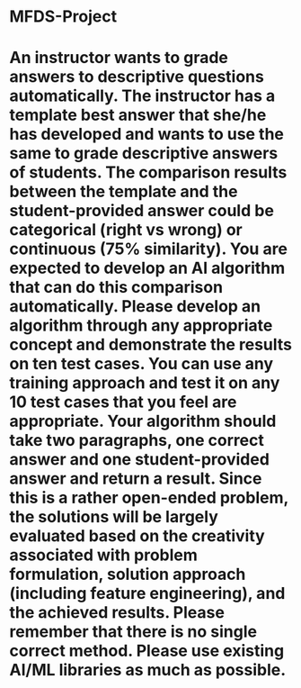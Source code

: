 # MFDS-Project
# An instructor wants to grade answers to descriptive questions automatically. The instructor has a template best answer that she/he has developed and wants to use the same to grade descriptive answers of students. The comparison results between the template and the student-provided answer could be categorical (right vs wrong) or continuous (75% similarity). You are expected to develop an AI algorithm that can do this comparison automatically. Please develop an algorithm through any appropriate concept and demonstrate the results on ten test cases. You can use any training approach and test it on any 10 test cases that you feel are appropriate. Your algorithm should take two paragraphs, one correct answer and one student-provided answer and return a result. Since this is a rather open-ended problem, the solutions will be largely evaluated based on the creativity associated with problem formulation, solution approach (including feature engineering), and the achieved results. Please remember that there is no single correct method. Please use existing AI/ML libraries as much as possible.
